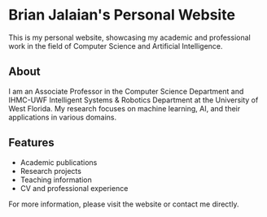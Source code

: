 # Brian Jalaian's Personal Website

This is my personal website, showcasing my academic and professional work in the field of Computer Science and Artificial Intelligence.

## About

I am an Associate Professor in the Computer Science Department and IHMC-UWF Intelligent Systems & Robotics Department at the University of West Florida. My research focuses on machine learning, AI, and their applications in various domains.

## Features

- Academic publications
- Research projects
- Teaching information
- CV and professional experience

For more information, please visit the website or contact me directly.
